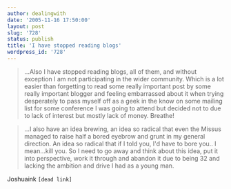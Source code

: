 ```yaml
---
author: dealingwith
date: '2005-11-16 17:50:00'
layout: post
slug: '728'
status: publish
title: 'I have stopped reading blogs'
wordpress_id: '728'
---
```


>...Also I have stopped reading blogs, all of them, and without exception I am
not participating in the wider community. Which is a lot easier than
forgetting to read some really important post by some really important blogger
and feeling embarrassed about it when trying desperately to pass myself off as
a geek in the know on some mailing list for some conference I was going to
attend but decided not to due to lack of interest but mostly lack of money.
Breathe!

>...I also have an idea brewing, an idea so radical that even the Missus
managed to raise half a bored eyebrow and grunt in my general direction. An
idea so radical that if I told you, I'd have to bore you.. I mean...kill you.
So I need to go away and think about this idea, put it into perspective, work
it through and abandon it due to being 32 and lacking the ambition and drive I
had as a young man.

Joshuaink `[dead link]`
